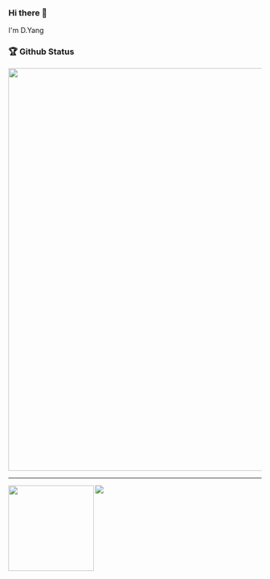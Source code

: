 ### Hi there 👋

I'm D.Yang

### 🏆 Github Status

<a href="https://github.com/ryo-ma/github-profile-trophy">
  <img width=800 src="https://github-profile-trophy.vercel.app/?username=yangyang0507&column=8&theme=onedark&no-frame=true"/>
</a>

---

<div>
  <img height="170" align="left" src="https://github-readme-stats.vercel.app/api?username=yangyang0507&count_private=true&show_icons=true&theme=onedark" />
  <img src="https://github-readme-stats.vercel.app/api/top-langs/?username=yangyang0507&layout=compact&theme=onedark" />
</div>

